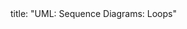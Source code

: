 <frontmatter>
title: "UML: Sequence Diagrams: Loops"
</frontmatter>

<include src="navbar.md" boilerplate />

<include src="unit-inPage-asFlat.md" boilerplate />